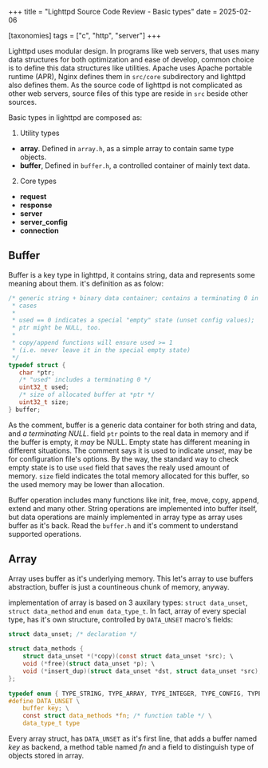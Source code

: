 +++
title = "Lighttpd Source Code Review - Basic types"
date = 2025-02-06

[taxonomies]
tags = ["c", "http", "server"]
+++

Lighttpd uses modular design. In programs like web servers, that uses many data structures for both
optimization and ease of develop, common choice is to define this data structures like utilities.
Apache uses Apache portable runtime (APR), Nginx defines them in `src/core` subdirectory and lighttpd
also defines them. As the source code of lighttpd is not complicated as other web servers, source
files of this type are reside in `src` beside other sources.

<!-- more -->

Basic types in lighttpd are composed as:

 1. Utility types
   - **array**. Defined in `array.h`, as a simple array to contain same type objects.
   - **buffer**, Defined in `buffer.h`, a controlled container of mainly text data.
 2. Core types
   - **request**
   - **response**
   - **server**
   - **server_config**
   - **connection**

## Buffer
Buffer is a key type in lighttpd, it contains string, data and represents some meaning about them.
it's definition as as folow:

```c
/* generic string + binary data container; contains a terminating 0 in both
 * cases
 *
 * used == 0 indicates a special "empty" state (unset config values);
 * ptr might be NULL, too.
 *
 * copy/append functions will ensure used >= 1
 * (i.e. never leave it in the special empty state)
 */
typedef struct {
   char *ptr;
   /* "used" includes a terminating 0 */
   uint32_t used;
   /* size of allocated buffer at *ptr */
   uint32_t size;
} buffer;

```
As the comment, buffer is a generic data container for both string and data, and _a terminating NULL_.
field `ptr` points to the real data in memory and if the buffer is empty, it _may_ be NULL. Empty
state has different meaning in different situations. The comment says it is used to indicate _unset_,
may be for configuration file's options. By the way, the standard way to check empty state is to use
`used` field that saves the realy used amount of memory. `size` field indicates the total memory
allocated for this buffer, so the used memory may be lower than allocation.

Buffer operation includes many functions like init, free, move, copy, append, extend and many other.
String operations are implemented into buffer itself, but data operations are mainly implemented in
array type as array uses buffer as it's back. Read the `buffer.h` and it's comment to understand
supported operations.

## Array
Array uses buffer as it's underlying memory. This let's array to use buffers abstraction, buffer is
just a countineous chunk of memory, anyway.

implementation of array is based on 3 auxilary types: `struct data_unset`, `struct data_method` and
`enum data_type_t`. In fact, array of every special type, has it's own structure, controlled by
`DATA_UNSET` macro's fields:

```c
struct data_unset; /* declaration */
 
struct data_methods {
    struct data_unset *(*copy)(const struct data_unset *src); \
    void (*free)(struct data_unset *p); \
    void (*insert_dup)(struct data_unset *dst, struct data_unset *src);
};
 
typedef enum { TYPE_STRING, TYPE_ARRAY, TYPE_INTEGER, TYPE_CONFIG, TYPE_OTHER } data_type_t;
#define DATA_UNSET \
    buffer key; \
    const struct data_methods *fn; /* function table */ \
    data_type_t type
```

Every array struct, has `DATA_UNSET` as it's first line, that adds a buffer named _key_ as backend,
a method table named _fn_ and a field to distinguish type of objects stored in array.

